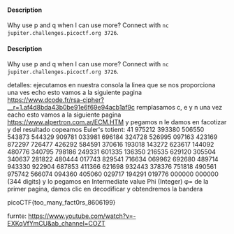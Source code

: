 
#### Description

Why use p and q when I can use more? Connect with `nc jupiter.challenges.picoctf.org 3726`.

#### Description

Why use p and q when I can use more? Connect with `nc jupiter.challenges.picoctf.org 3726`.

detalles: ejecutamos en nuestra consola la linea que se nos proporciona una ves echo esto vamos a la siguiente pagina  
https://www.dcode.fr/rsa-cipher?__r=1.af4d8bda43b0be91e6f69e94acb1af9c remplasamos c, e y n una vez eacho esto vamos a la siguiente pagina  https://www.alpertron.com.ar/ECM.HTM y pegamos n le damos en facotizar y del resultado copeamos Euler's totient: 41 975212 393380 506550 543873 544329 909781 033981 696184 324728 526995 097163 423169 872297 726477 426292 584591 370616 193018 143272 623617 144092 480776 340795 798186 249331 601335 136350 216535 629120 305504 340637 281822 480444 017743 829541 716634 069962 692680 489714 943330 922904 687853 411366 621698 932443 378376 751818 490561 975742 566074 094360 405060 029717 194291 019776 000000 000000 (344 digits) 
y lo pegamos en Intermediate value Phi (Integer) φ= de la primer pagina, damos clic en decodificar y obtendremos la bandera 

picoCTF{too_many_fact0rs_8606199}

furnte: https://www.youtube.com/watch?v=-EXKqVfYmCU&ab_channel=COZT